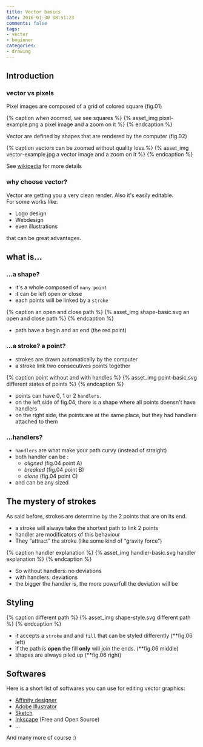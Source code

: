 ```yaml
---
title: Vector basics
date: 2016-01-30 18:51:23
comments: false
tags:
- vector
- beginner
categories:
- drawing
---
```

## Introduction

### vector vs pixels

Pixel images are composed of a grid of colored square (fig.01)

{% caption when zoomed, we see squares %}
{% asset_img pixel-example.png a pixel image and a zoom on it %}
{% endcaption %}

Vector are defined by shapes that are rendered by the computer (fig.02) 

{% caption vectors can be zoomed without quality loss %}
{% asset_img vector-example.jpg a vector image and a zoom on it %} 
{% endcaption %}

See [wikipedia](https://en.wikipedia.org/wiki/Vector_graphics) for more details

### why choose vector?

Vector are getting you a very clean render. Also it's easily editable.  
For some works like:

- Logo design
- Webdesign
- even illustrations

that can be great advantages.

<!-- more -->

## what is…

### …a shape?

- it's a whole composed of `many point`
- it can be left open or close
- each points will be linked by a `stroke`

{% caption an open and close path %}
{% asset_img shape-basic.svg an open and close path %} 
{% endcaption %}

- path have a begin and an end (the red point)


### …a stroke? a point? 

- strokes are drawn automatically by the computer
- a stroke link two consecutives points together

{% caption point without and with handles %}
{% asset_img point-basic.svg different states of points %} 
{% endcaption %}

- points can have 0, 1 or 2 `handlers`.
- on the left side of fig.04, there is a shape where all points doensn't have handlers
- on the right side, the points are at the same place, but they had handlers attached to them

### …handlers?

- `handlers` are what make your path curvy (instead of straight)
- both handler can be :
	- *aligned* (fig.04 point A)
	- *breaked* (fig.04 point B)
	- *alone* (fig.04 point C)
- and can be any sized

## The mystery of strokes

As said before, strokes are determine by the 2 points that are on its end.

- a stroke will always take the shortest path to link 2 points
- handler are modificators of this behaviour 
- They “attract” the stroke (like some kind of “gravity force”)

{% caption handler explanation %}
{% asset_img handler-basic.svg handler explanation %} 
{% endcaption %}

- So without handlers: no deviations
- with handlers: deviations
- the bigger the handler is, the more powerfull the deviation will be

## Styling

{% caption different path %}
{% asset_img shape-style.svg different path %} 
{% endcaption %}

- it accepts a `stroke` and and `fill` that can be styled differently (**fig.06 left)
- if the path is **open** the fill **only** will join the ends. (**fig.06 middle)
- shapes are always piled up (**fig.06 right)

## Softwares

Here is a short list of softwares you can use for editing vector graphics:

- [Affinity designer](https://affinity.serif.com/designer/)
- [Adobe Illustrator](http://www.adobe.com/products/illustrator.html)
- [Sketch](http://www.sketchapp.com/)
- [Inkscape](http://www.inkscape.org/) (Free and Open Source)
- …

And many more of course :)

